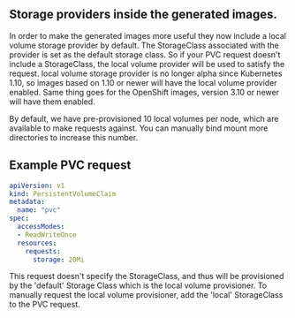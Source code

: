 ## Storage providers inside the generated images.
In order to make the generated images more useful they now include a local volume storage provider by default. The StorageClass associated with the provider is set as the default storage class. So if your PVC request doesn't include a StorageClass, the local volume provider will be used to satisfy the request. local volume storage provider is no longer alpha since Kubernetes 1.10, so images based on 1.10 or newer will have the local volume provider enabled. Same thing goes for the OpenShift images, version 3.10 or newer will have them enabled.

By default, we have pre-provisioned 10 local volumes per node, which are available to make requests against. You can manually bind mount more directories to increase this number.

## Example PVC request
```yaml
apiVersion: v1
kind: PersistentVolumeClaim
metadata:
  name: "pvc"
spec:
  accessModes:
  - ReadWriteOnce
  resources:
    requests:
      storage: 20Mi
```
This request doesn't specify the StorageClass, and thus will be provisioned by the 'default' Storage Class which is the local volume provisioner. To manually request the local volume provisioner, add the 'local' StorageClass to the PVC request.
